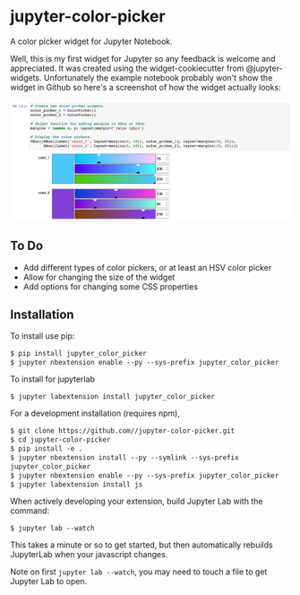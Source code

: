 jupyter-color-picker
===============================

A color picker widget for Jupyter Notebook.

Well, this is my first widget for Jupyter so any feedback is welcome and appreciated. It was created using the widget-cookiecutter from @jupyter-widgets. Unfortunately the example notebook probably won't show the widget in Github so here's a screenshot of how the widget actually looks:

![Screenshot from example.ipynb](https://github.com/changmn/jupyter-color-picker/blob/master/example/example.png)

To Do
-----
* Add different types of color pickers, or at least an HSV color picker
* Allow for changing the size of the widget
* Add options for changing some CSS properties

Installation
------------

To install use pip:

    $ pip install jupyter_color_picker
    $ jupyter nbextension enable --py --sys-prefix jupyter_color_picker

To install for jupyterlab

    $ jupyter labextension install jupyter_color_picker

For a development installation (requires npm),

    $ git clone https://github.com//jupyter-color-picker.git
    $ cd jupyter-color-picker
    $ pip install -e .
    $ jupyter nbextension install --py --symlink --sys-prefix jupyter_color_picker
    $ jupyter nbextension enable --py --sys-prefix jupyter_color_picker
    $ jupyter labextension install js

When actively developing your extension, build Jupyter Lab with the command:

    $ jupyter lab --watch

This takes a minute or so to get started, but then automatically rebuilds JupyterLab when your javascript changes.

Note on first `jupyter lab --watch`, you may need to touch a file to get Jupyter Lab to open.

